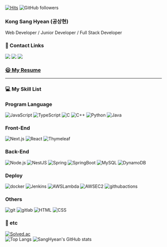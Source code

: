 [![Hits](https://hits.seeyoufarm.com/api/count/incr/badge.svg?url=https%3A%2F%2Fgithub.com%2Fkongsanggun&count_bg=%2379C83D&title_bg=%23555555&icon=&icon_color=%23E7E7E7&title=hits&edge_flat=false)](https://github.com/kongsanggun)   ![GitHub followers](https://img.shields.io/github/followers/kongsanggun?style=social)
### **Kong Sang Hyean (공상현)** 
Web Developer / Junior Developer / Full Stack Developer
### **:link: Contact Links** 

<a href="https://snom.strongtrash.com"><img src="https://img.shields.io/badge/HomePage-E3EFF7?style=flat-square&logo=googlehome&logoColor=black"/></a> 
<a href="https://velog.io/@codingsnom/posts"><img src="https://img.shields.io/badge/Blog-0AC18E?style=flat-square&logo=Bitdefender&logoColor=white"/></a> 
<a href="www.linkedin.com/in/kongsanghyean"><img src="https://img.shields.io/badge/Linkedin-1758C2?style=flat-square&logo=Linkedin&logoColor=white"/>

### [**:smiley: My Resume**](https://drive.google.com/file/d/1K35IGITHK3Wx_wOlC4Amdz4DRs_jRtKh/view?usp=sharing) 

---

### **:computer: My Skill List**
### Program Language
![JavaScript](https://img.shields.io/badge/JavaScript-F7DF1E.svg?&style=for-the-badge&logo=JavaScript&logoColor=black)
![TypeScript](https://img.shields.io/badge/TypeScript-3178C6.svg?&style=for-the-badge&logo=TypeScript&logoColor=white)
![C](https://img.shields.io/badge/C-A8B9CC.svg?&style=for-the-badge&logo=c&logoColor=black)
![C++](https://img.shields.io/badge/C++-00599C.svg?&style=for-the-badge&logo=cplusplus&logoColor=white) 
![Python](https://img.shields.io/badge/Python-3776AB.svg?&style=for-the-badge&logo=python&logoColor=white)
![Java](https://img.shields.io/badge/Java-007396.svg?&style=for-the-badge&logo=Java&logoColor=white)
### Front-End
![Next.js](https://img.shields.io/badge/Next.js-000000.svg?&style=for-the-badge&logo=Next.js&logoColor=white)
![React](https://img.shields.io/badge/React-61DAFB.svg?&style=for-the-badge&logo=React&logoColor=black)
![Thymeleaf](https://img.shields.io/badge/Thymeleaf-005F0F.svg?&style=for-the-badge&logo=Thymeleaf&logoColor=white)
### Back-End
![Node.js](https://img.shields.io/badge/Node.js-339933.svg?&style=for-the-badge&logo=Node.js&logoColor=white) 
![NestJS](https://img.shields.io/badge/NestJS-E0234E.svg?&style=for-the-badge&logo=NestJS&logoColor=white)
![Spring](https://img.shields.io/badge/Spring-6DB33F.svg?&style=for-the-badge&logo=Spring&logoColor=white)
![SpringBoot](https://img.shields.io/badge/SpringBoot-6DB33F.svg?&style=for-the-badge&logo=SpringBoot&logoColor=white)
![MySQL](https://img.shields.io/badge/MySQL-4479A1.svg?&style=for-the-badge&logo=mysql&logoColor=white)
![DynamoDB](https://img.shields.io/badge/DynamoDB-4053D6.svg?&style=for-the-badge&logo=amazondynamodb&logoColor=white)
### Deploy
![docker](https://img.shields.io/badge/docker-2496ED.svg?&style=for-the-badge&logo=docker&logoColor=white) 
![Jenkins](https://img.shields.io/badge/Jenkins-D24939.svg?&style=for-the-badge&logo=Jenkins&logoColor=white)
![AWSLambda](https://img.shields.io/badge/Lambda-FF9900.svg?&style=for-the-badge&logo=awslambda&logoColor=white) 
![AWSEC2](https://img.shields.io/badge/EC2-FF9900.svg?&style=for-the-badge&logo=amazonec2&logoColor=white) 
![githubactions](https://img.shields.io/badge/githubactions-2088FF.svg?&style=for-the-badge&logo=githubactions&logoColor=white)
### Others
![git](https://img.shields.io/badge/Git-F05032.svg?&style=for-the-badge&logo=git&logoColor=white)
![gitlab](https://img.shields.io/badge/GitLab-FC6D26.svg?&style=for-the-badge&logo=gitlab&logoColor=white)
![HTML](https://img.shields.io/badge/HTML-E34F26.svg?&style=for-the-badge&logo=html5&logoColor=white)
![CSS](https://img.shields.io/badge/CSS-1572B6.svg?&style=for-the-badge&logo=css3&logoColor=white)

### **:guitar: etc**
[![Solved.ac](http://mazassumnida.wtf/api/v2/generate_badge?boj=rekarome)](https://solved.ac/rekarome)
</br>
![Top Langs](https://github-readme-stats.vercel.app/api/top-langs/?username=kongsanggun&theme=tokyonight)
![SangHyean's GitHub stats](https://github-readme-stats.vercel.app/api?username=kongsanggun&show_icons=true&theme=tokyonight)
